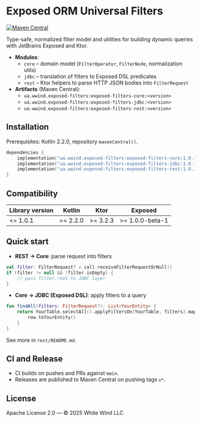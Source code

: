 # Exposed ORM Universal Filters

[![Maven Central](https://img.shields.io/maven-central/v/ua.wwind.exposed-filters/exposed-filters-core)](https://central.sonatype.com/artifact/ua.wwind.exposed-filters/exposed-filters-core)

Type-safe, normalized filter model and utilities for building dynamic queries with JetBrains Exposed and Ktor.

- **Modules**:
    - `core` – domain model (`FilterOperator`, `FilterNode`, normalization utils)
    - `jdbc` – translation of filters to Exposed DSL predicates
    - `rest` – Ktor helpers to parse HTTP JSON bodies into `FilterRequest`
- **Artifacts** (Maven Central):
    - `ua.wwind.exposed-filters:exposed-filters-core:<version>`
    - `ua.wwind.exposed-filters:exposed-filters-jdbc:<version>`
    - `ua.wwind.exposed-filters:exposed-filters-rest:<version>`

## Installation

Prerequisites: Kotlin 2.2.0, repository `mavenCentral()`.

```kotlin
dependencies {
    implementation("ua.wwind.exposed-filters:exposed-filters-core:1.0.1")
    implementation("ua.wwind.exposed-filters:exposed-filters-jdbc:1.0.1")
    implementation("ua.wwind.exposed-filters:exposed-filters-rest:1.0.1")
}
```

## Compatibility

| Library version | Kotlin    | Ktor      | Exposed          |
|-----------------|-----------|-----------|------------------|
| <= 1.0.1        | \>= 2.2.0 | \>= 3.2.3 | \>= 1.0.0-beta-1 |

## Quick start

- **REST → Core**: parse request into filters
```kotlin
val filter: FilterRequest? = call.receiveFilterRequestOrNull()
if (filter != null && !filter.isEmpty) {
    // pass filter.root to JDBC layer
}
```

- **Core → JDBC (Exposed DSL)**: apply filters to a query
```kotlin
fun findAll(filters: FilterRequest?): List<YourEntity> {
    return YourTable.selectAll().applyFiltersOn(YourTable, filters).map { row ->
        row.toYourEntity()
    }
}
```

See more in `rest/README.md`.

## CI and Release

- CI builds on pushes and PRs against `main`.
- Releases are published to Maven Central on pushing tags `v*`.

## License

Apache License 2.0 — © 2025 White Wind LLC
